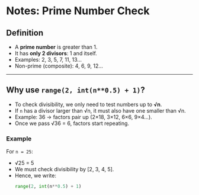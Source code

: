 # Notes: Prime Number Check

## Definition
- A **prime number** is greater than 1.
- It has **only 2 divisors**: 1 and itself.
- Examples: 2, 3, 5, 7, 11, 13…
- Non-prime (composite): 4, 6, 9, 12…

---

## Why use `range(2, int(n**0.5) + 1)`?
- To check divisibility, we only need to test numbers up to **√n**.
- If `n` has a divisor larger than √n, it must also have one smaller than √n.
- Example: 36 → factors pair up (2×18, 3×12, 6×6, 9×4…).
- Once we pass √36 = 6, factors start repeating.

### Example
For `n = 25`:
- √25 = 5
- We must check divisibility by [2, 3, 4, 5].
- Hence, we write:
  ```python
  range(2, int(n**0.5) + 1)
